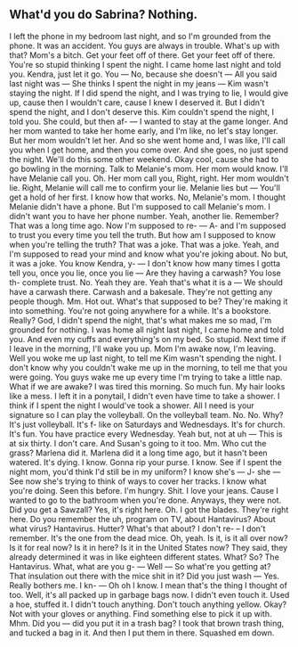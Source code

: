 ## What'd you do Sabrina? Nothing. 
I left the phone in my bedroom last night, and so I'm grounded from the phone. It was an accident. You guys are always in trouble. What's up with that? Mom's a bitch. Get your feet off of there. Get your feet off of there. You're so stupid thinking I spent the night. I came home last night and told you. Kendra, just let it go. You — No, because she doesn't — All you said last night was — She thinks I spent the night in my jeans — Kim wasn't staying the night. If I did spend the night, and I was trying to lie, I would give up, cause then I wouldn't care, cause I knew I deserved it. But I didn't spend the night, and I don't deserve this. Kim couldn't spend the night, I told you. She could, but then af- — I wanted to stay at the game longer. And her mom wanted to take her home early, and I'm like, no let's stay longer. But her mom wouldn't let her. And so she went home and, I was like, I'll call you when I get home, and then you come over. And she goes, no just spend the night. We'll do this some other weekend. Okay cool, cause she had to go bowling in the morning. Talk to Melanie's mom. Her mom would know. I'll have Melanie call you. Oh. Her mom call you, Right, right. Her mom wouldn't lie. Right, Melanie will call me to confirm your lie. Melanie lies but — You'll get a hold of her first. I know how that works. No, Melanie's mom. I thought Melanie didn't have a phone. But I'm supposed to call Melanie's mom. I didn't want you to have her phone number. Yeah, another lie. Remember? That was a long time ago. Now I'm supposed to re- — A- and I'm supposed to trust you every time you tell the truth. But how am I supposed to know when you're telling the truth? That was a joke. That was a joke. Yeah, and I'm supposed to read your mind and know what you're joking about. No but, it was a joke. You know Kendra, y- — I don't know how many times I gotta tell you, once you lie, once you lie — Are they having a carwash? You lose th- complete trust. No. Yeah they are. Yeah that's what it is a — We should have a carwash there. Carwash and a bakesale. They're not getting any people though. Mm. Hot out. What's that supposed to be? They're making it into something. You're not going anywhere for a while. It's a bookstore. Really? God, I didn't spend the night, that's what makes me so mad, I'm grounded for nothing. I was home all night last night, I came home and told you. And even my cuffs and everything's on my bed. So stupid. Next time if I leave in the morning, I'll wake you up. Mom I'm awake now, I'm leaving. Well you woke me up last night, to tell me Kim wasn't spending the night. I don't know why you couldn't wake me up in the morning, to tell me that you were going. You guys wake me up every time I'm trying to take a little nap. What if we are awake? I was tired this morning. So much fun. My hair looks like a mess. I left it in a ponytail, I didn't even have time to take a shower. I think if I spent the night I would've took a shower. All I need is your signature so I can play the volleyball. On the volleyball team. No. No. Why? It's just volleyball. It's f- like on Saturdays and Wednesdays. It's for church. It's fun. You have practice every Wednesday. Yeah but, not at uh — This is at six thirty. I don't care. And Susan's going to it too. Mm. Who cut the grass? Marlena did it. Marlena did it a long time ago, but it hasn't been watered. It's dying. I know. Gonna rip your purse. I know. See if I spent the night mom, you'd think I'd still be in my uniform? I know she's — J- she — See now she's trying to think of ways to cover her tracks. I know what you're doing. Seen this before. I'm hungry. Shit. I love your jeans. Cause I wanted to go to the bathroom when you're done. Anyways, they were not. Did you get a Sawzall? Yes, it's right here. Oh. I got the blades. They're right here. Do you remember the uh, program on TV, about Hantavirus? About what virus? Hantavirus. Hutter? What's that about? I don't re- – I don't remember. It's the one from the dead mice. Oh, yeah. Is it, is it all over now? Is it for real now? Is it in here? Is it in the United States now? They said, they already determined it was in like eighteen different states. What? So? The Hantavirus. What, what are you g- — Well — So what're you getting at? That insulation out there with the mice shit in it? Did you just wash — Yes. Really bothers me. I kn- — Oh oh I know. I mean that's the thing I thought of too. Well, it's all packed up in garbage bags now. I didn't even touch it. Used a hoe, stuffed it. I didn't touch anything. Don't touch anything yellow. Okay? Not with your gloves or anything. Find something else to pick it up with. Mhm. Did you — did you put it in a trash bag? I took that brown trash thing, and tucked a bag in it. And then I put them in there. Squashed em down.
